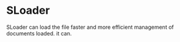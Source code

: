SLoader
=======

SLoader can load the file faster and more efficient management of documents loaded. it can.